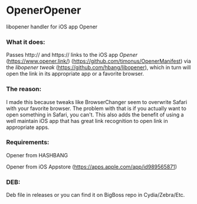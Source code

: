 # OpenerOpener
libopener handler for iOS app Opener


### What it does:
Passes http:// and https:// links to the iOS app *Opener* (https://www.opener.link/) (https://github.com/timonus/OpenerManifest) via the *libopener tweak* (https://github.com/hbang/libopener), which in turn will open the link in its appropriate app or a favorite browser.


### The reason:
I made this because tweaks like BrowserChanger seem to overwrite Safari with your favorite browser. The problem with that is if you actually want to open something in Safari, you can't. This also adds the benefit of using a well maintain iOS app that has great link recognition to open link in appropriate apps.


### Requirements:
Opener from HASHBANG

Opener from iOS Appstore (https://apps.apple.com/app/id989565871)


### DEB:
Deb file in releases or you can find it on BigBoss repo in Cydia/Zebra/Etc.
